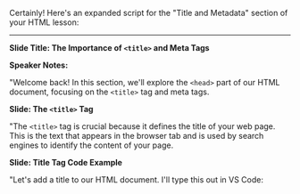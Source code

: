 Certainly! Here's an expanded script for the "Title and Metadata" section of your HTML lesson:

---

**Slide Title: The Importance of `<title>` and Meta Tags**

**Speaker Notes:**

"Welcome back! In this section, we'll explore the `<head>` part of our HTML document, focusing on the `<title>` tag and meta tags.

**Slide: The `<title>` Tag**

"The `<title>` tag is crucial because it defines the title of your web page. This is the text that appears in the browser tab and is used by search engines to identify the content of your page.

**Slide: Title Tag Code Example**

"Let's add a title to our HTML document. I'll type this out in VS Code:
